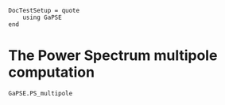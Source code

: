 ```@meta
DocTestSetup = quote
    using GaPSE
end
```

# The Power Spectrum multipole computation

```@docs
GaPSE.PS_multipole
```
